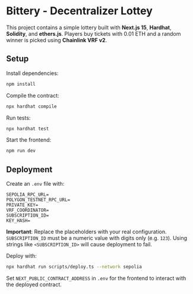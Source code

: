 # Bittery - Decentralizer Lottey

This project contains a simple lottery built with **Next.js 15**, **Hardhat**, **Solidity**, and **ethers.js**. Players buy tickets with 0.01 ETH and a random winner is picked using **Chainlink VRF v2**.

## Setup

Install dependencies:

```bash
npm install
```

Compile the contract:

```bash
npx hardhat compile
```

Run tests:

```bash
npx hardhat test
```

Start the frontend:

```bash
npm run dev
```

## Deployment

Create an `.env` file with:

```
SEPOLIA_RPC_URL=
POLYGON_TESTNET_RPC_URL=
PRIVATE_KEY=
VRF_COORDINATOR=
SUBSCRIPTION_ID=
KEY_HASH=
```

**Important**: Replace the placeholders with your real configuration. `SUBSCRIPTION_ID` must be a numeric value with digits only (e.g. `123`). Using strings like `<SUBSCRIPTION_ID>` will cause deployment to fail.

Deploy with:

```bash
npx hardhat run scripts/deploy.ts --network sepolia
```

Set `NEXT_PUBLIC_CONTRACT_ADDRESS` in `.env` for the frontend to interact with the deployed contract.
